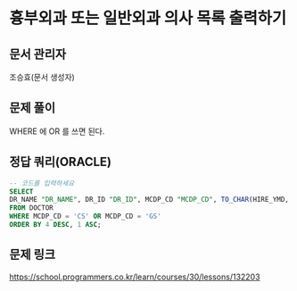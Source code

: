 # 흉부외과 또는 일반외과 의사 목록 출력하기
## 문서 관리자
조승효(문서 생성자)
## 문제 풀이
WHERE 에 OR 를 쓰면 된다.
## 정답 쿼리(ORACLE)
``` sql
-- 코드를 입력하세요
SELECT 
DR_NAME "DR_NAME", DR_ID "DR_ID", MCDP_CD "MCDP_CD", TO_CHAR(HIRE_YMD, 'YYYY-MM-DD') "HIRE_YMD"
FROM DOCTOR
WHERE MCDP_CD = 'CS' OR MCDP_CD = 'GS'
ORDER BY 4 DESC, 1 ASC;
```
## 문제 링크
https://school.programmers.co.kr/learn/courses/30/lessons/132203